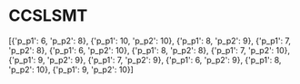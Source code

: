 # CCSLSMT

[{'p_p1': 6, 'p_p2': 8}, {'p_p1': 10, 'p_p2': 10},
 {'p_p1': 8, 'p_p2': 9}, {'p_p1': 7, 'p_p2': 8},
 {'p_p1': 6, 'p_p2': 10}, {'p_p1': 8, 'p_p2': 8},
 {'p_p1': 7, 'p_p2': 10}, {'p_p1': 9, 'p_p2': 9},
 {'p_p1': 7, 'p_p2': 9}, {'p_p1': 6, 'p_p2': 9},
 {'p_p1': 8, 'p_p2': 10}, {'p_p1': 9, 'p_p2': 10}]

